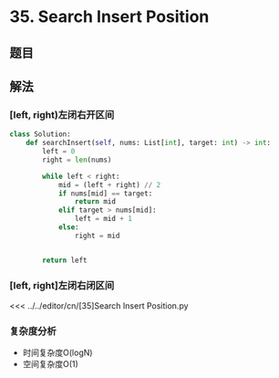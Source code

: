 # 35. Search Insert Position

## 题目
<!--@include: ../../editor/cn/doc/content/[35]Search Insert Position.md-->
 

## 解法

### [left, right)左闭右开区间

```python
class Solution:
    def searchInsert(self, nums: List[int], target: int) -> int:
        left = 0
        right = len(nums)

        while left < right:
            mid = (left + right) // 2
            if nums[mid] == target:
                return mid
            elif target > nums[mid]:
                left = mid + 1
            else:
                right = mid


        return left
```


### [left, right]左闭右闭区间

<<< ../../editor/cn/[35]Search Insert Position.py

### 复杂度分析
- 时间复杂度O(logN)
- 空间复杂度O(1)